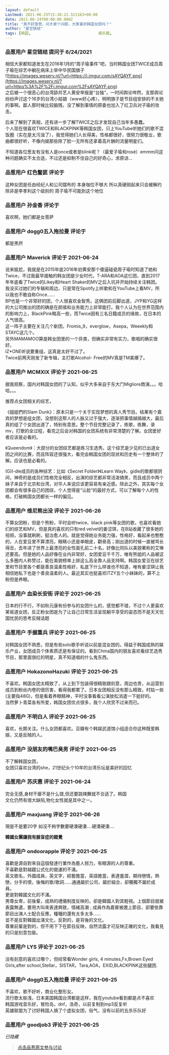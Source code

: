 ```yaml
---
layout: default
Lastmod: 2021-06-25T15:38:22.521163+00:00
date: 2021-06-24T00:00:00.000Z
title: "真不好意思，问大家个问题，大家喜欢韩国女团吗？"
author: "星空链结"
tags: [韩国,								娱乐圈,								娱乐]
---
```



### 品葱用户 **星空链结** 提问于 6/24/2021
    
相信大家都知道发生在2016年1月的“周子瑜事件”吧，当时韩国女团TWICE成员周子瑜在综艺中躺在病床上举中华民国旗子  
![https://images.weserv.nl/?url=https://i.imgur.com/sAYQAYF.png](https://images.weserv.nl/?url=https%3A%2F%2Fi.imgur.com%2FsAYQAYF.png)  
之后被一个很恶心的台湾舔共艺人黄安举报是“台独”，一时间舆论哗然，支那舆论纷纷声讨这个16岁的台湾小姑娘（www好心疼），明明旗子是节目组安排的不关她的事啊。鄙人那时候比较脑残，没了解到事情的原委也加入了红卫兵对子瑜的攻击。  
  
后来了解到了真相，还有进一步了解TWICE之后才发现自己当年多愚蠢。  
个人现在很喜欢TWICE和BLACKPINK等韩国女团，只上YouTube听她们的歌不混饭圈（实在是太污浊了），我觉得她们人长得美，性格都很好，很努力很敬业，歌曲都很好听，不像内娱那些除了脸一无所有还拿着高片酬的流量明星们。  
  
不知道各位葱友有没有人是once或者是blink呢？（最爱子瑜和rosé）emmm问这种问题确实不太合适，不过还是抑制不住自己的好奇心，求原谅...
    
                

### 品葱用户 **红色鳖匪** 评论于 
        
这种女团是任由经纪人和公司摆布的 本身咖位不够大 所以真硬刚起来只会被解约 除非是李孝利这个级别的 周子瑜不可能到这个地位
        
                

### 品葱用户 **孙金香** 评论于 
        
喜欢啊，她们都是女菩萨
        
                

### 品葱用户 **dogg0五入拖拉曼** 评论于 
        
都是黑屄
        
                

### 品葱用户 **Maverick** 评论于 2021-06-24
        
说来尴尬，我就是在2015年底2016年初黄安那个傻逼碰瓷周子瑜时知道了她和Twice，不过我最早接触的韩女团是少女时代，T-ARA和AOA这仨团，直到2017年年底看了Twice的Likey和Heart Shaker的MV之后入坑并开始持续关注韩团。我没买过她们的专辑和周边，只是常在Spotify上听歌和在YouTube上看MV，所以我也不敢自称Once……  
BP也是一个非常好的团，个人很喜欢金智秀。这俩团前后脚出道，JYP和YG这样的大公司推出的团的确是在颜值和业务能力上非常能打。我个人认为在世界范围内的影响力上，BlackPink略高一些，而Twice因有三名日籍成员的缘故，在日本的人气很高。  
这一阵子主要在关注几个新团，Fromis\_9，everglow，Asepa，Weeekly和STAYC这几个。  
另外MAMAMOO算是韩女团里的一个异类，但确实非常有实力，歌唱的确实很好。  
IZ\*ONE听说要重组，这真是太好不过了。  
Twice前两天刚发了新专辑，主打歌Alcohol- Free的MV真是TM美爆了。
        
                

### 品葱用户 **MCMXIX** 评论于 2021-06-25
        
据我观察，国内对韩国女团的了认知，似乎大多来自于东大门Migliore商演。。。哈哈。。。  
  
推荐点女团相关的综艺，  
  
《姐姐們的Slam Dunk》：原本只是一个关于实现梦想的真人秀节目。结果有个嘉宾的梦想是组女团，没想到这帮人的人脉又过于强大，逐渐把事情越搞越大，最后真的组了个女团出道了，特别有意思。整个节目完整记录了，练歌，练舞，录mv，打歌的全过程，看完之后会对韩国的女团系统有非常清楚的了解。女团爱好者应该是必看的。  
  
《Queendom》：大部分的女团综艺都是练习生选秀。这个综艺是少见的已出道女团之间的比赛，而且阵容还很强大，看完会韩国女团的现状和历史有一个整体的了解。应该也是必看的。  
  
(G)I-dle成员的各种综艺：比如《Secret Folder》《Learn Way》，gidle的歌都很阴间，神奇的是成员们性格完全相反，出演的综艺都非常活泼搞笑，而且成员中两个妹子来自于北京和台湾，对华人来说应该更容易有亲近感。除此之外，其实每个女团都会有很多自己的团综，个人觉得是“认脸”的最好方式，可以了解每个人的性格，打破韩国女团都长一样的偏见。
        
                

### 品葱用户 **维尼熊出没** 评论于 2021-06-26
        
不算女团粉，但是个熊粉，平时会听twice、black pink等女团的歌，也喜欢看她们的综艺和MV，但是真的喜欢的只有red velvet的姜涩琪，在B站收藏了很多她的视频，没事就刷刷，挺治愈人的。就是觉得她业务能力强，性格好，看起来也憨憨的，人在爱豆里不算漂亮，眼睛小还是单眼皮，颧骨高；刚出道的时候一直被骂长得丑，去年进了世界上最漂亮的女性面孔前二十名，好像比同队以美貌著称的艾琳还要高。但是她的人品好像在业内非常好，女团爱豆千千万，唯有熊姐的人品被这么多圈内人称赞过，能在美貌榜单上排这么高全靠人品支持啊。韩国女爱豆在综艺里和节目里各个都是善良温柔性格好，私底下什么样谁也不知道，唯有姜涩琪让我相信她私下也是个善良温柔的人。最近其实也挺喜欢ITZY五个小妹妹的，算不上粉但是养眼。
        
                

### 品葱用户 **血染长安街** 评论于 2021-06-25
        
日本的行不行，不如秋元康有份参与的女团什么的，感觉都不错，不过个人更喜欢某坂道女团，反正粉女团是为了让自己日常生活呈现躺平享受的姿态而不是天天忧国忧民的思考反贼话题
        
                

### 品葱用户 **手握重兵** 评论于 2021-06-25
        
对韩国女团不熟悉，但是有些solo歌手听说以前是混女团的。得益于韩国成熟的娱乐产业，女团成员个体素质还是有保证的。看到China国内的朋友喜欢看综艺选秀节目，那里面很红的明星，真不知道唱的什么鬼东西。
        
                

### 品葱用户 **HokazonoHazuki** 评论于 2021-06-25
        
不喜欢。韩国女团太精致了，从上到下包装得很精致跟刻意，周边也贵，从运营到成员到粉丝内卷的很厉害，看得我都累了。日本女团相反没有那么精致，村姑一些(主要指48G)，但是看着养眼精神，平时没事看看公演放松消遣一下挺好的。  
当然萝卜青菜各有所爱，韩国女团优点很多，我个人欣赏不过来而已。
        
                

### 品葱用户 **不明白人** 评论于 2021-06-25
        
喜欢，长期关注。什么女团都喜欢。豆瓣有个韩娱武道馆小组适合你这种既爱韩娱，又是反贼的人。
        
                

### 品葱用户 **没朋友的嘴巴臭男** 评论于 2021-06-25
        
不了解韩国女团，  
女团只喜欢台湾的she，21世纪头个10年的台湾乐坛是美好的回忆
        
                

### 品葱用户 **苏庆惠** 评论于 2021-06-24
        
完全无感,身材干瘪不是什么错,但还要跳辣舞就不合适了。韩国  
文化仍然有很大缺陷,物化女性就是其中之一。
        
                

### 品葱用户 **maxjuang** 评论于 2021-06-26
        
現是不是要20字 如沒不夠字數要硬湊硬湊....硬湊硬湊....  
  
**韓國女團讓我有臉盲症的錯覺**
        
                

### 品葱用户 **ondoorapple** 评论于 2021-06-25
        
喜歡是源自對來自這個發達行業作為藝人努力，有眼源的人的尊重。  
不喜歡是對越趨公式化的營運的不滿。  
英文歌名，外國成員，英文字，綜藝擔當，英語擔當，表達羞澀，期待戀情，熱戀，分手的恨，後悔的歌/歌詞……通通屬於公司，屬於組合，卻獨獨不屬於成員。  
更是對韓國文化的不滿。  
男尊女卑，前後輩，成熟的禮儀制度反映的，卻是韓國人對其輕視。上個節目就被表露無遺，要用大叫來表達興致，情緒高潮 ; 成員作為嘉賓被邀上節目，卻要依靠節目出演人士配合反應，種種的還有太多太多……  
並不是反對韓國出演文化，反對的，是背後的文化。  
尊重前輩是對的，但不用下下在節目反映，自然流露才可反映正確的文化，我看見的只是刻意包裝。
        
                

### 品葱用户 **LYS** 评论于 2021-06-25
        
没有刻意的喜欢过哪个，但经常看Wonder girls, 4 minutes,Fx,Brown Eyed Girls,after school,Stellar，SISTAR，Tara,AOA，EXID,BLACKPINK这些腿团.
        
                

### 品葱用户 **dogg0五入拖拉曼** 评论于 2021-06-25
        
不喜欢，歌不好听，商业化整形女。  
流行歌太肤浅，日本美国韩国台湾都是这样，我在youtube看到都是点不喜欢  
韩国游戏音乐好，冒险岛，dnf，洛奇，以前复制到mp3反复听  
英雄联盟为了讨好韩国人搞了个虚拟女团，俗气，没有以前的五杀乐队好
        
                

### 品葱用户 **goodjob3** 评论于 2021-06-25
        
_已隐藏_
        
                





> [点击品葱原文参与讨论](https://pincong.rocks/question/39712)

